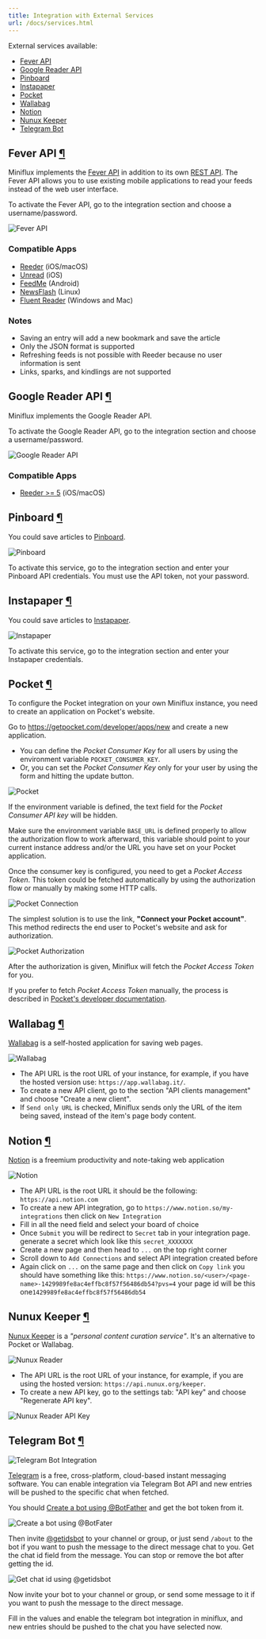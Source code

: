 ```yaml
---
title: Integration with External Services
url: /docs/services.html
---
```


External services available:

- [Fever API](#fever)
- [Google Reader API](#google-reader)
- [Pinboard](#pinboard)
- [Instapaper](#instapaper)
- [Pocket](#pocket)
- [Wallabag](#wallabag)
- [Notion](#notion)
- [Nunux Keeper](#nunux-keeper)
- [Telegram Bot](#telegram-bot)

<h2 id="fever">Fever API <a class="anchor" href="#fever" title="Permalink">¶</a></h2>

Miniflux implements the [Fever API](https://feedafever.com/api) in addition to its own [REST API](api.html). The
Fever API allows you to use existing mobile applications to read your
feeds instead of the web user interface.

To activate the Fever API, go to the integration section and choose a username/password.

![Fever API](/images/fever.png)

### Compatible Apps

- [Reeder](http://reederapp.com/) (iOS/macOS)
- [Unread](https://www.goldenhillsoftware.com/unread/) (iOS)
- [FeedMe](https://play.google.com/store/apps/details?id=com.seazon.feedme&hl=en) (Android)
- [NewsFlash](https://gitlab.com/news-flash/news_flash_gtk) (Linux)
- [Fluent Reader](https://hyliu.me/fluent-reader/) (Windows and Mac)

### Notes

- Saving an entry will add a new bookmark and save the article
- Only the JSON format is supported
- Refreshing feeds is not possible with Reeder because no user information is sent
- Links, sparks, and kindlings are not supported

<h2 id="google-reader">Google Reader API <a class="anchor" href="#google-reader" title="Permalink">¶</a></h2>

Miniflux implements the Google Reader API.

To activate the Google Reader API, go to the integration section and choose a username/password.

![Google Reader API](/images/google_reader.png)

### Compatible Apps

- [Reeder >= 5](http://reederapp.com/) (iOS/macOS)

<h2 id="pinboard">Pinboard <a class="anchor" href="#pinboard" title="Permalink">¶</a></h2>

You could save articles to [Pinboard](https://pinboard.in/).

![Pinboard](/images/pinboard.png)

To activate this service, go to the integration section and enter your
Pinboard API credentials. You must use the API token, not your password.

<h2 id="instapaper">Instapaper <a class="anchor" href="#instapaper" title="Permalink">¶</a></h2>

You could save articles to [Instapaper](https://www.instapaper.com/).

![Instapaper](/images/instapaper.png)

To activate this service, go to the integration section and enter your
Instapaper credentials.

<h2 id="pocket">Pocket <a class="anchor" href="#pocket" title="Permalink">¶</a></h2>

To configure the Pocket integration on your own Miniflux instance, you
need to create an application on Pocket's website.

Go to <https://getpocket.com/developer/apps/new> and create a new
application.

- You can define the *Pocket Consumer Key* for all users by using the environment variable `POCKET_CONSUMER_KEY`.
- Or, you can set the *Pocket Consumer Key* only for your user by using the form and hitting the update button.

![Pocket](/images/pocket_1.png)

If the environment variable is defined, the text field for the *Pocket
Consumer API key* will be hidden.

Make sure the environment variable `BASE_URL` is defined properly to
allow the authorization flow to work afterward, this variable should
point to your current instance address and/or the URL you have
set on your Pocket application.

Once the consumer key is configured, you need to get a *Pocket Access
Token*. This token could be fetched automatically by using the
authorization flow or manually by making some HTTP calls.

![Pocket Connection](/images/pocket_2.png)

The simplest solution is to use the link, **"Connect your Pocket
account"**. This method redirects the end user to Pocket's website and
ask for authorization.

![Pocket Authorization](/images/pocket_3.png)

After the authorization is given, Miniflux will fetch the *Pocket Access
Token* for you.

If you prefer to fetch *Pocket Access Token* manually, the process is
described in [Pocket's developer
documentation](https://getpocket.com/developer/docs/authentication).

<h2 id="wallabag">Wallabag <a class="anchor" href="#wallabag" title="Permalink">¶</a></h2>

[Wallabag](https://wallabag.org/) is a self-hosted application for
saving web pages.

![Wallabag](/images/wallabag.png)

- The API URL is the root URL of your instance, for example, if you have the hosted version use: `https://app.wallabag.it/`.
- To create a new API client, go to the section "API clients management" and choose "Create a new client".
- If `Send only URL` is checked, Miniflux sends only the URL of the item being saved, instead of the item's page body content.

<h2 id="notion">Notion <a class="anchor" href="#notion" title="Permalink">¶</a></h2>

[Notion](https://notion.so/) is a freemium productivity and note-taking web application

![Notion](/images/notion.png)

- The API URL is the root URL it should be the following: `https://api.notion.com`
- To create a new API integration, go to `https://www.notion.so/my-integrations` then click on `New Integration`
- Fill in all the need field and select your board of choice
- Once `Submit` you will be redirect to `Secret` tab in your integration page. generate a secret which look like this `secret_XXXXXXX`
- Create a new page and then head to `...` on the top right corner
- Scroll down to `Add Connections` and select API integration created before
- Again click on `...` on the same page and then click on `Copy link` you should have something like this: `https://www.notion.so/<user>/<page-name>-1429989fe8ac4effbc8f57f56486db54?pvs=4` your page id will be this one`1429989fe8ac4effbc8f57f56486db54`

<h2 id="nunux-keeper">Nunux Keeper <a class="anchor" href="#nunux-keeper" title="Permalink">¶</a></h2>

[Nunux Keeper](https://keeper.nunux.org/) is a *"personal content
curation service"*. It's an alternative to Pocket or Wallabag.

![Nunux Reader](/images/nunux_reader.png)

- The API URL is the root URL of your instance, for example, if you are using the hosted version: `https://api.nunux.org/keeper`.
- To create a new API key, go to the settings tab: "API key" and choose "Regenerate API key".

![Nunux Reader API Key](/images/nunux_reader_api_key.png)

<h2 id="telegram-bot">Telegram Bot <a class="anchor" href="#telegram-bot" title="Permalink">¶</a></h2>

![Telegram Bot Integration](/images/telegram-bot-form.png)

[Telegram](https://telegram.org/) is a free, cross-platform, cloud-based instant messaging software.
You can enable integration via Telegram Bot API and new entries will be pushed to the specific chat when fetched.

You should [Create a bot using @BotFather](https://core.telegram.org/bots#6-botfather) and get the bot token from it.

![Create a bot using @BotFater](/images/telegram-bot-get-bot-token-from-bot-father.png)

Then invite [@getidsbot](https://t.me/getidsbot) to your channel or group,
or just send `/about` to the bot if you want to push the message to the direct message chat to you.
Get the chat id field from the message. You can stop or remove the bot after getting the id.

![Get chat id using @getidsbot](/images/telegram-bot-get-chat-id-from-bot.png)

Now invite your bot to your channel or group, or send some message to it if you want to push the message to the direct message.

Fill in the values and enable the telegram bot integration in miniflux, and new entries should be pushed to the chat you have selected now.

